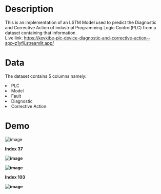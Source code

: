 # Description
This is an implementation of an LSTM Model used to predict the Diagnostic and Corrective Action of industrial Programming Logic Control(PLC) from a dataset containing that information.<br>
Live link: https://kevkibe-plc-device-diagnostic-and-corrective-action--app-z1yflj.streamlit.app/
# Data
The dataset contains 5 columns namely:
<li> PLC
<li> Model
<li> Fault
<li> Diagnostic
<li> Corrective Action
  
# Demo
![image](https://github.com/KevKibe/Predictions-on-PLC-data-using-NLP-methods/assets/86055894/e0358544-56e0-4d24-933a-372ef5201349)
  
<b>Index 37<b>
  
![image](https://github.com/KevKibe/Predictions-on-PLC-data-using-NLP-methods/assets/86055894/b8ad107c-90d2-4437-a80a-0def3977818f)

![image](https://github.com/KevKibe/Predictions-on-PLC-data-using-NLP-methods/assets/86055894/82ee3402-955f-4d25-b7ab-fecf7a796227)
  
<b>Index 103<b>
  
![image](https://github.com/KevKibe/Predictions-on-PLC-data-using-NLP-methods/assets/86055894/9b1660a8-44a8-447f-8d0c-4512523e7a4c)
